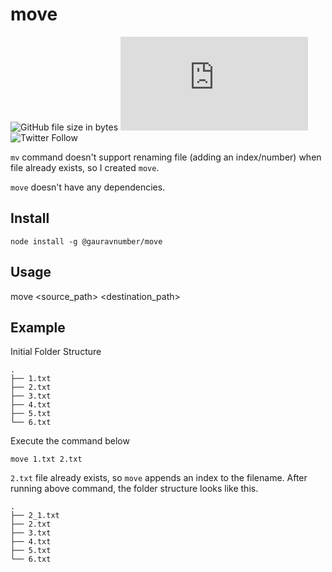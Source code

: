 # move

![GitHub file size in bytes](https://img.shields.io/github/size/gauravnumber/move.js/move)
![GitHub tag (latest SemVer)](https://img.shields.io/github/v/tag/gauravnumber/move.js)
![Twitter Follow](https://img.shields.io/twitter/follow/gauravnumber?style=social)

`mv` command doesn't support renaming file (adding an index/number) when file already exists, so I created `move`.

`move` doesn't have any dependencies.

## Install

```
node install -g @gauravnumber/move
```

## Usage

move <source_path> <destination_path>

## Example

Initial Folder Structure

```
.
├── 1.txt
├── 2.txt
├── 3.txt
├── 4.txt
├── 5.txt
└── 6.txt
```

Execute the command below

```
move 1.txt 2.txt
```

`2.txt` file already exists, so `move` appends an index to the filename. After running above command, the folder structure looks like this.

```
.
├── 2_1.txt
├── 2.txt
├── 3.txt
├── 4.txt
├── 5.txt
└── 6.txt
```
